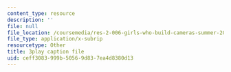 ```yaml
---
content_type: resource
description: ''
file: null
file_location: /coursemedia/res-2-006-girls-who-build-cameras-summer-2016/ceff3083999b50569d837ea4d8380d13_KhY97qoDPMg.vtt
file_type: application/x-subrip
resourcetype: Other
title: 3play caption file
uid: ceff3083-999b-5056-9d83-7ea4d8380d13
---
```

